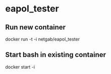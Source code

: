 # eapol_tester

## Run new container 
docker run -t -i netgab/eapol_tester

## Start bash in existing container
docker start -i <CONTAINER>
